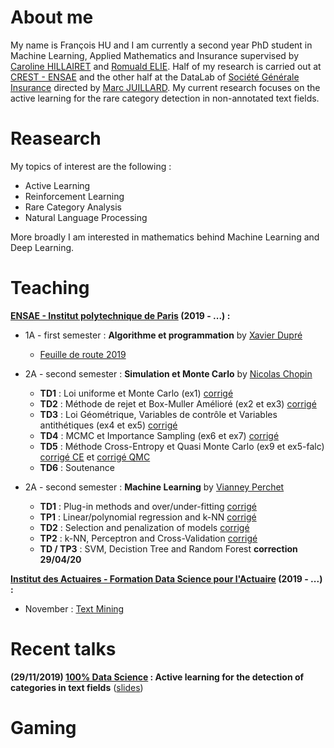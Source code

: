 # About me

My name is François HU and I am currently a second year PhD student in Machine Learning, Applied Mathematics and Insurance supervised by [Caroline HILLAIRET](https://sites.google.com/site/carolinehillairet/home) and [Romuald ELIE](https://perso.math.u-pem.fr/elie.romuald/elie.html). Half of my research is carried out at [CREST - ENSAE](http://crest.science/) and the other half at the DataLab of [Société Générale Insurance](https://www.assurances.societegenerale.com/fr/) directed by [Marc JUILLARD](https://www.researchgate.net/profile/Marc_Juillard). My current research focuses on the active learning for the rare category detection in non-annotated text fields.

# Reasearch

My topics of interest are the following :
- Active Learning
- Reinforcement Learning
- Rare Category Analysis
- Natural Language Processing

More broadly I am interested in mathematics behind Machine Learning and Deep Learning.

# Teaching

**[ENSAE - Institut polytechnique de Paris](https://www.ensae.fr/) (2019 - ...) :**

- 1A - first semester : **Algorithme et programmation** by [Xavier Dupré](http://www.xavierdupre.fr/)
  - [Feuille de route 2019](http://www.xavierdupre.fr/app/ensae_teaching_cs/helpsphinx3/questions/route_1A_2019.html#l-feuille-de-route-2019-1a)


- 2A - second semester : **Simulation et Monte Carlo** by [Nicolas Chopin](https://sites.google.com/site/nicolaschopinstatistician/)
  - **TD1** : Loi uniforme et Monte Carlo (ex1) [corrigé](teaching/2A-monte-carlo/TD1_corr.R)
  - **TD2** : Méthode de rejet et Box-Muller Amélioré (ex2 et ex3) [corrigé](teaching/2A-monte-carlo/TD2_code_corr.html)
  - **TD3** : Loi Géométrique, Variables de contrôle et Variables antithétiques (ex4 et ex5) [corrigé](teaching/2A-monte-carlo/2A-monte-carlo/TD3_code_corr.html)
  - **TD4** : MCMC et Importance Sampling (ex6 et ex7) [corrigé](teaching/2A-monte-carlo/TD4_code_corr.html)
  - **TD5** : Méthode Cross-Entropy et Quasi Monte Carlo (ex9 et ex5-falc) [corrigé CE](teaching/2A-monte-carlo/TD5_code_corr.html) et [corrigé QMC](teaching/2A-monte-carlo/quasi_monte_carlo.Rmd)
  - **TD6** : Soutenance
  
  
- 2A - second semester : **Machine Learning** by [Vianney Perchet](https://sites.google.com/site/vianneyperchet/)
  - **TD1** : Plug-in methods and over/under-fitting [corrigé](teaching/2A-machine-learning/TD1_Intro_ML_Corrig_.pdf)
  - **TP1** : Linear/polynomial regression and k-NN [corrigé](teaching/2A-machine-learning/TD1_TP1_corr.html)
  - **TD2** : Selection and penalization of models [corrigé](teaching/2A-machine-learning/correction_TD2.pdf)
  - **TP2** : k-NN, Perceptron and Cross-Validation [corrigé](teaching/2A-machine-learning/TP2_corr.html)
  - **TD / TP3** : SVM, Decistion Tree and Random Forest **correction 29/04/20**
  
**[Institut des Actuaires - Formation Data Science pour l'Actuaire](https://www.institutdesactuaires.com/article/dsa-1123) (2019 - ...) :**
- November : [Text Mining](https://github.com/curiousML/DSA)

# Recent talks

**(29/11/2019) [100% Data Science](https://www.institutdesactuaires.com/se-documenter/supports-des-presentations/100-data-science-128) : Active learning for the detection of categories in text fields** ([slides](talks/100DS.pdf))

# Gaming
